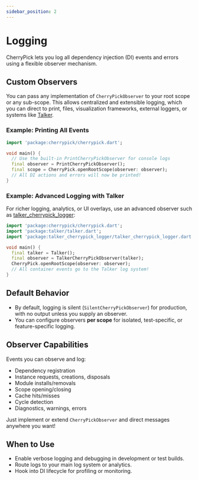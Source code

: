 ```yaml
---
sidebar_position: 2
---
```


# Logging

CherryPick lets you log all dependency injection (DI) events and errors using a flexible observer mechanism.

## Custom Observers
You can pass any implementation of `CherryPickObserver` to your root scope or any sub-scope.
This allows centralized and extensible logging, which you can direct to print, files, visualization frameworks, external loggers, or systems like [Talker](https://pub.dev/packages/talker).

### Example: Printing All Events

```dart
import 'package:cherrypick/cherrypick.dart';

void main() {
  // Use the built-in PrintCherryPickObserver for console logs
  final observer = PrintCherryPickObserver();
  final scope = CherryPick.openRootScope(observer: observer);
  // All DI actions and errors will now be printed!
}
```

### Example: Advanced Logging with Talker

For richer logging, analytics, or UI overlays, use an advanced observer such as [talker_cherrypick_logger](https://pub.dev/packages/talker_cherrypick_logger):
<!-- For richer logging, analytics, or UI overlays, use an advanced observer such as [talker_cherrypick_logger](../talker_cherrypick_logger): -->

```dart
import 'package:cherrypick/cherrypick.dart';
import 'package:talker/talker.dart';
import 'package:talker_cherrypick_logger/talker_cherrypick_logger.dart';

void main() {
  final talker = Talker();
  final observer = TalkerCherryPickObserver(talker);
  CherryPick.openRootScope(observer: observer);
  // All container events go to the Talker log system!
}
```

## Default Behavior
- By default, logging is silent (`SilentCherryPickObserver`) for production, with no output unless you supply an observer.
- You can configure observers **per scope** for isolated, test-specific, or feature-specific logging.

## Observer Capabilities
Events you can observe and log:
- Dependency registration
- Instance requests, creations, disposals
- Module installs/removals
- Scope opening/closing
- Cache hits/misses
- Cycle detection
- Diagnostics, warnings, errors

Just implement or extend `CherryPickObserver` and direct messages anywhere you want!

## When to Use
- Enable verbose logging and debugging in development or test builds.
- Route logs to your main log system or analytics.
- Hook into DI lifecycle for profiling or monitoring.